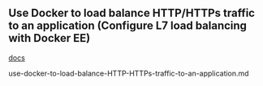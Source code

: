 ## Use Docker to load balance HTTP/HTTPs traffic to an application (Configure L7 load balancing with Docker EE)


[docs]()

use-docker-to-load-balance-HTTP-HTTPs-traffic-to-an-application.md
